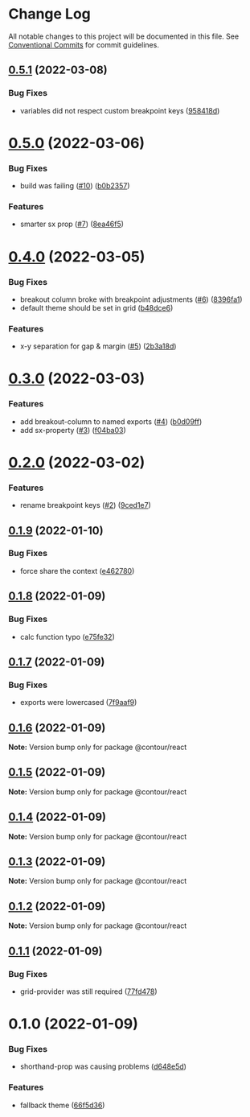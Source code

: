 # Change Log

All notable changes to this project will be documented in this file.
See [Conventional Commits](https://conventionalcommits.org) for commit guidelines.

## [0.5.1](https://github.com/pixelass/contour/compare/v0.5.0...v0.5.1) (2022-03-08)

### Bug Fixes

- variables did not respect custom breakpoint keys ([958418d](https://github.com/pixelass/contour/commit/958418d9d86fe09a529b98a070f2c58931c5bf45))

# [0.5.0](https://github.com/pixelass/contour/compare/v0.4.0...v0.5.0) (2022-03-06)

### Bug Fixes

- build was failing ([#10](https://github.com/pixelass/contour/issues/10)) ([b0b2357](https://github.com/pixelass/contour/commit/b0b235746650074a840ee8ab5cc46c11a1a11d03))

### Features

- smarter sx prop ([#7](https://github.com/pixelass/contour/issues/7)) ([8ea46f5](https://github.com/pixelass/contour/commit/8ea46f5a7b4d8856030372d1bda4b2ec355db15d))

# [0.4.0](https://github.com/pixelass/contour/compare/v0.3.0...v0.4.0) (2022-03-05)

### Bug Fixes

- breakout column broke with breakpoint adjustments ([#6](https://github.com/pixelass/contour/issues/6)) ([8396fa1](https://github.com/pixelass/contour/commit/8396fa1d0e29bad8937d1e0878a96c39fe932d6f))
- default theme should be set in grid ([b48dce6](https://github.com/pixelass/contour/commit/b48dce6f9ff23f7b13863316ea0b4c3186dd6125))

### Features

- x-y separation for gap & margin ([#5](https://github.com/pixelass/contour/issues/5)) ([2b3a18d](https://github.com/pixelass/contour/commit/2b3a18deb7c8c54141e48af15ec704bfb0e6d437))

# [0.3.0](https://github.com/pixelass/contour/compare/v0.2.0...v0.3.0) (2022-03-03)

### Features

- add breakout-column to named exports ([#4](https://github.com/pixelass/contour/issues/4)) ([b0d09ff](https://github.com/pixelass/contour/commit/b0d09ffc8337aacbbd4f60f9c0a362830da01554))
- add sx-property ([#3](https://github.com/pixelass/contour/issues/3)) ([f04ba03](https://github.com/pixelass/contour/commit/f04ba030956424dd906fd080d937db963ad757dd))

# [0.2.0](https://github.com/pixelass/contour/compare/v0.1.9...v0.2.0) (2022-03-02)

### Features

- rename breakpoint keys ([#2](https://github.com/pixelass/contour/issues/2)) ([9ced1e7](https://github.com/pixelass/contour/commit/9ced1e7e88042ec05264a15ea7beb1d30dacc7bc))

## [0.1.9](https://github.com/pixelass/contour/compare/v0.1.8...v0.1.9) (2022-01-10)

### Bug Fixes

- force share the context ([e462780](https://github.com/pixelass/contour/commit/e4627803fcecaa96163276be637d5248d553d330))

## [0.1.8](https://github.com/pixelass/contour/compare/v0.1.7...v0.1.8) (2022-01-09)

### Bug Fixes

- calc function typo ([e75fe32](https://github.com/pixelass/contour/commit/e75fe32fa0989fcdbf79a93627e7366ad2e040f0))

## [0.1.7](https://github.com/pixelass/contour/compare/v0.1.6...v0.1.7) (2022-01-09)

### Bug Fixes

- exports were lowercased ([7f9aaf9](https://github.com/pixelass/contour/commit/7f9aaf931ed3a75afcfb52ac475c4cafe33ed14d))

## [0.1.6](https://github.com/pixelass/contour/compare/v0.1.5...v0.1.6) (2022-01-09)

**Note:** Version bump only for package @contour/react

## [0.1.5](https://github.com/pixelass/contour/compare/v0.1.4...v0.1.5) (2022-01-09)

**Note:** Version bump only for package @contour/react

## [0.1.4](https://github.com/pixelass/contour/compare/v0.1.3...v0.1.4) (2022-01-09)

**Note:** Version bump only for package @contour/react

## [0.1.3](https://github.com/pixelass/contour/compare/v0.1.2...v0.1.3) (2022-01-09)

**Note:** Version bump only for package @contour/react

## [0.1.2](https://github.com/pixelass/contour/compare/v0.1.1...v0.1.2) (2022-01-09)

**Note:** Version bump only for package @contour/react

## [0.1.1](https://github.com/pixelass/contour/compare/v0.1.0...v0.1.1) (2022-01-09)

### Bug Fixes

- grid-provider was still required ([77fd478](https://github.com/pixelass/contour/commit/77fd478daf31e99c1e1bcefe03e9c3e41b3c2f06))

# 0.1.0 (2022-01-09)

### Bug Fixes

- shorthand-prop was causing problems ([d648e5d](https://github.com/pixelass/contour/commit/d648e5df910d0bc38e7b1ceda5649744880a60bd))

### Features

- fallback theme ([66f5d36](https://github.com/pixelass/contour/commit/66f5d367a0484f7f62c66360d6bfc989f338e937))
